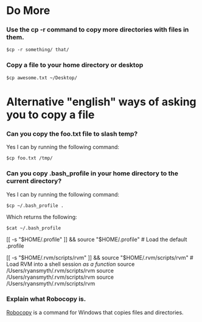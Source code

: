 # Do More

### Use the cp -r command to copy more directories with files in them.

`$cp -r something/ that/`

### Copy a file to your home directory or desktop

`$cp awesome.txt ~/Desktop/`

# Alternative "english" ways of asking you to copy a file

### Can you copy the foo.txt file to slash temp?

Yes I can by running the following command:

`$cp foo.txt /tmp/`

### Can you copy .bash_profile in your home directory to the current directory?

Yes I can by running the following command:

`$cp ~/.bash_profile .`

Which returns the following:

`$cat ~/.bash_profile`

[[ -s "$HOME/.profile" ]] && source "$HOME/.profile" # Load the default .profile

[[ -s "$HOME/.rvm/scripts/rvm" ]] && source "$HOME/.rvm/scripts/rvm" # Load RVM into a shell session *as a function*
source /Users/ryansmyth/.rvm/scripts/rvm
source /Users/ryansmyth/.rvm/scripts/rvm
source /Users/ryansmyth/.rvm/scripts/rvm

### Explain what Robocopy is.

<a href="http://en.wikipedia.org/wiki/Robocopy">Robocopy</a> is a command for Windows that copies files and directories.

